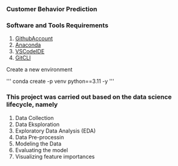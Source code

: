 ### Customer Behavior Prediction

### Software and Tools Requirements

1. [GithubAccount](https://github.com)
2. [Anaconda](https://anaconda.com)
3. [VSCodeIDE](https://code.visualstudio.com)
4. [GitCLI](https://git-scm.com/book/en/v2/)

Create a new environment

'''
conda create -p venv python==3.11 -y
'''

### This project was carried out based on the data science lifecycle, namely

1. Data Collection
2. Data Eksploration
3. Exploratory Data Analysis (EDA)
4. Data Pre-processin
5. Modeling the Data
6. Evaluating the model
7. Visualizing feature importances
